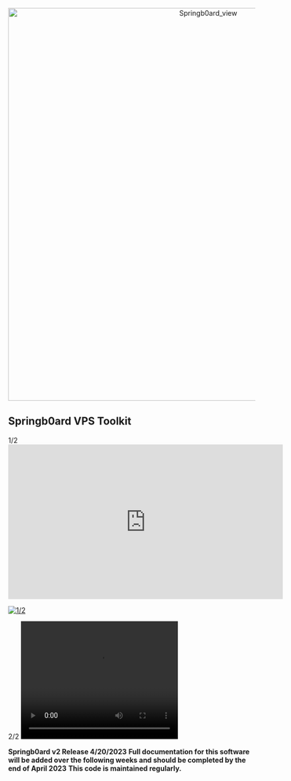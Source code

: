 <p align="center">
  <a href="https://github.com/LanceTreyark/Springb0ard">
  <img width="800" alt="Springb0ard_view" src="https://media.treyark.com/wp-content/uploads/2023/04/Slide1.jpg">
  </a>
</p>

## Springb0ard VPS Toolkit
<p>1/2
<iframe width="560" height="315" src="https://www.youtube.com/embed/_u6wALtU9zs" title="YouTube video player" frameborder="0" allow="accelerometer; autoplay; clipboard-write; encrypted-media; gyroscope; picture-in-picture; web-share" allowfullscreen></iframe>
</p>

[![1/2](https://www.youtube.com/watch?v=_u6wALtU9zs.jpg)](https://www.youtube.com/watch?v=_u6wALtU9zs "Video Title")

<p>2/2
<video width="320" height="240" controls>
  <source src=”http://techslides.com/demos/sample-videos/small.ogv” type=video/ogg>
  <source src="https://youtu.be/Kz5WJSpwF08">

</video>
</p>

**Springb0ard v2 Release 4/20/2023**
**Full documentation for this software will be added over the following weeks and should be completed by the end of April 2023**
**This code is maintained regularly.**